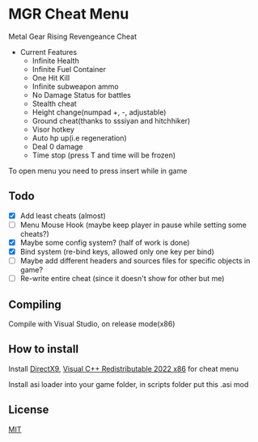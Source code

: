 # MGR Cheat Menu
Metal Gear Rising Revengeance Cheat

- Current Features
    - Infinite Health
    - Infinite Fuel Container
    - One Hit Kill
    - Infinite subweapon ammo
    - No Damage Status for battles
    - Stealth cheat
    - Height change(numpad +, -, adjustable)
    - Ground cheat(thanks to sssiyan and hitchhiker)
    - Visor hotkey
    - Auto hp up(i.e regeneration)
    - Deal 0 damage
    - Time stop (press T and time will be frozen)
    
To open menu you need to press insert while in game
    
## Todo
 - [x] Add least cheats (almost)
 - [ ] Menu Mouse Hook (maybe keep player in pause while setting some cheats?)
 - [x] Maybe some config system? (half of work is done)
 - [x] Bind system (re-bind keys, allowed only one key per bind)
 - [ ] Maybe add different headers and sources files for specific objects in game?
 - [ ] Re-write entire cheat (since it doesn't show for other but me)
 
## Compiling
Compile with Visual Studio, on release mode(x86)

## How to install 
Install [DirectX9](https://www.microsoft.com/en-us/download/details.aspx?id=35), [Visual C++ Redistributable 2022 x86](https://aka.ms/vs/17/release/vc_redist.x86.exe) for cheat menu

Install asi loader into your game folder, in scripts folder put this .asi mod
## License
[MIT](https://choosealicense.com/licenses/mit/)
